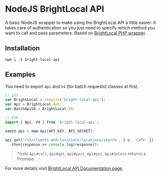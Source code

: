 # NodeJS BrightLocal API

A basic NodeJS wrapper to make using the BrightLocal API a little easier. It takes care of authentication so you just need to specify which method you want to call and pass parameters.
Based on [BrightLocal PHP wrapper](https://github.com/BrightLocal/BrightLocal-API-Helper).

## Installation

`npm i -S bright-local-api`

## Examples

You need to export `Api` and `V4` (for batch requests) classes at first.


```js
// ES5
var BrightLocal = require('bright-local-api');
var Api = BrightLocal.Api;
var BatchApiV4 = BrightLocal.V4;
````

```js
// ES6
import { Api, V4 } from 'bright-local-api';
```

```js
const api = new Api(API_KEY, API_SECRET);

api.get('/v1/clients-and-locations/locations/search', { q: 'Cafe' })
  .then(response => console.log(response));
```

> **note* `Api#call`, `Api#get`, `Api#post`, `Api#put`, `Api#delete` returns a Promise.

For more details visit [BrightLocal API Documentation page](http://apidocs.brightlocal.com/). 
